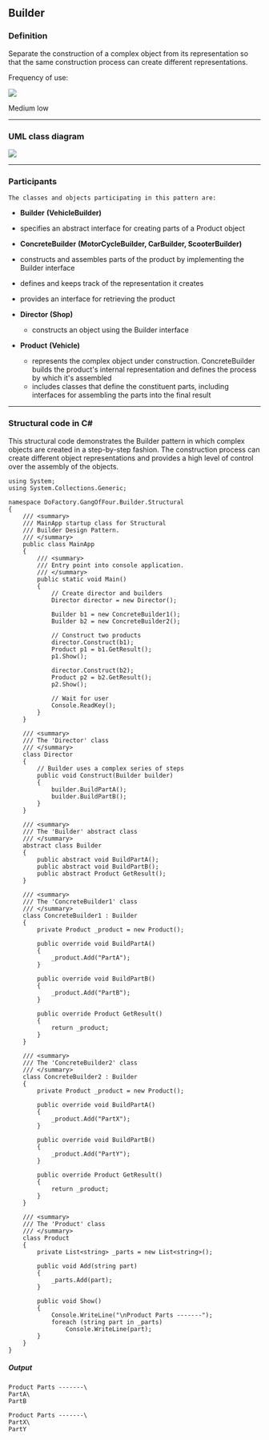 Builder
------

### Definition

Separate the construction of a complex object from its representation so that the same construction process can create different representations.

Frequency of use:

![](https://www.dofactory.com/images/patterns/use_medium_low.jpg)

Medium low

* * * * *

### UML class diagram

![](https://www.dofactory.com/images/diagrams/net/builder.gif)

* * * * *

### Participants

    The classes and objects participating in this pattern are:

-   **Builder**  **(VehicleBuilder)**

-   specifies an abstract interface for creating parts of a Product object

-   **ConcreteBuilder**  **(MotorCycleBuilder, CarBuilder, ScooterBuilder)**

-   constructs and assembles parts of the product by implementing the Builder interface
-   defines and keeps track of the representation it creates
-   provides an interface for retrieving the product

-   **Director**  **(Shop)**
    -   constructs an object using the Builder interface
-   **Product**  **(Vehicle)**
    -   represents the complex object under construction. ConcreteBuilder builds the product's internal representation and defines the process by which it's assembled
    -   includes classes that define the constituent parts, including interfaces for assembling the parts into the final result

* * * * *

### Structural code in C#

This structural code demonstrates the Builder pattern in which complex objects are created in a step-by-step fashion. The construction process can create different object representations and provides a high level of control over the assembly of the objects.
    
    using System;
    using System.Collections.Generic;
    
    namespace DoFactory.GangOfFour.Builder.Structural
    {
        /// <summary>
        /// MainApp startup class for Structural
        /// Builder Design Pattern.
        /// </summary>
        public class MainApp
        {
            /// <summary>
            /// Entry point into console application.
            /// </summary>
            public static void Main()
            {
                // Create director and builders
                Director director = new Director();
    
                Builder b1 = new ConcreteBuilder1();
                Builder b2 = new ConcreteBuilder2();
    
                // Construct two products
                director.Construct(b1);
                Product p1 = b1.GetResult();
                p1.Show();
    
                director.Construct(b2);
                Product p2 = b2.GetResult();
                p2.Show();
    
                // Wait for user
                Console.ReadKey();
            }
        }
    
        /// <summary>
        /// The 'Director' class
        /// </summary>
        class Director
        {
            // Builder uses a complex series of steps
            public void Construct(Builder builder)
            {
                builder.BuildPartA();
                builder.BuildPartB();
            }
        }
    
        /// <summary>
        /// The 'Builder' abstract class
        /// </summary>
        abstract class Builder
        {
            public abstract void BuildPartA();
            public abstract void BuildPartB();
            public abstract Product GetResult();
        }
    
        /// <summary>
        /// The 'ConcreteBuilder1' class
        /// </summary>
        class ConcreteBuilder1 : Builder
        {
            private Product _product = new Product();
    
            public override void BuildPartA()
            {
                _product.Add("PartA");
            }
    
            public override void BuildPartB()
            {
                _product.Add("PartB");
            }
    
            public override Product GetResult()
            {
                return _product;
            }
        }
    
        /// <summary>
        /// The 'ConcreteBuilder2' class
        /// </summary>
        class ConcreteBuilder2 : Builder
        {
            private Product _product = new Product();
    
            public override void BuildPartA()
            {
                _product.Add("PartX");
            }
    
            public override void BuildPartB()
            {
                _product.Add("PartY");
            }
    
            public override Product GetResult()
            {
                return _product;
            }
        }
    
        /// <summary>
        /// The 'Product' class
        /// </summary>
        class Product
        {
            private List<string> _parts = new List<string>();
    
            public void Add(string part)
            {
                _parts.Add(part);
            }
    
            public void Show()
            {
                Console.WriteLine("\nProduct Parts -------");
                foreach (string part in _parts)
                    Console.WriteLine(part);
            }
        }
    }

##### Output

	Product Parts -------\
	PartA\
	PartB

	Product Parts -------\
	PartX\
	PartY